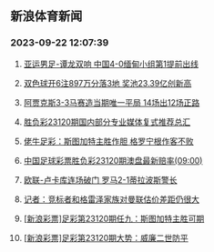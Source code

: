 ## 新浪体育新闻 
### 2023-09-22 12:07:39

1. [亚运男足-谭龙双响 中国4-0缅甸小组第1提前出线](https://sports.sina.com.cn/china/national/2023-09-21/doc-imznnurc6290633.shtml)

2. [双色球开6注897万分落3地 奖池23.39亿创新高](https://sports.sina.com.cn/l/2023-09-21/doc-imznnura8663814.shtml)

3. [阿贾克斯3-3马赛造当期唯一平局 14场出12场正路](https://sports.sina.com.cn/l/2023-09-22/doc-imznprur2888931.shtml)

4. [胜负彩23120期国内部分专业媒体复式推荐总汇](https://sports.sina.com.cn/l/2023-09-21/doc-imznmtch2052776.shtml)

5. [佬牛足彩：斯图加特主胜作胆  格罗宁根作客不败](https://sports.sina.com.cn/l/2023-09-22/doc-imznprus8213824.shtml)

6. [中国足球彩票胜负彩23120期澳盘最新赔率(09:00)](https://sports.sina.com.cn/l/2023-09-21/doc-imznmxmn9072840.shtml)

7. [欧联-卢卡库连场破门 罗马2-1蒂拉波斯警长](https://sports.sina.com.cn/g/seriea/2023-09-22/doc-imznpruv2649370.shtml)

8. [记者：竞标者和格雷泽家族对曼联估价差距仍很大](https://sports.sina.com.cn/g/2023-09-22/doc-imznnywx3240300.shtml)

9. [[新浪彩票]足彩第23120期任九：斯图加特主胜可期](https://sports.sina.com.cn/l/2023-09-22/doc-imznprus8212351.shtml)

10. [[新浪彩票]足彩第23120期大势：威廉二世防平](https://sports.sina.com.cn/l/2023-09-22/doc-imznprus8212047.shtml)

